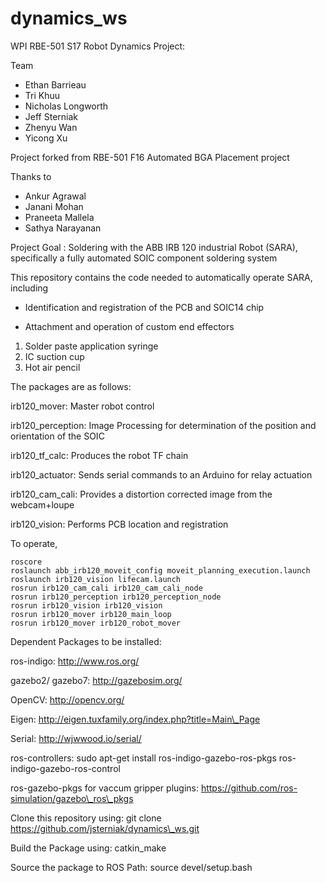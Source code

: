 # dynamics\_ws

WPI RBE-501 S17 Robot Dynamics Project:

Team

* Ethan Barrieau
* Tri Khuu
* Nicholas Longworth
* Jeff Sterniak
* Zhenyu Wan
* Yicong Xu

Project forked from RBE-501 F16 Automated BGA Placement project

Thanks to

* Ankur Agrawal
* Janani Mohan
* Praneeta Mallela
* Sathya Narayanan

Project Goal : Soldering with the ABB IRB 120 industrial Robot (SARA), specifically a fully automated SOIC component soldering system

This repository contains the code needed to automatically operate SARA, including

* Identification and registration of the PCB and SOIC14 chip

* Attachment and operation of custom end effectors
1. Solder paste application syringe
2. IC suction cup
3. Hot air pencil

The packages are as follows: 

irb120\_mover: Master robot control

irb120\_perception: Image Processing for determination of the position and orientation of the SOIC 

irb120\_tf\_calc: Produces the robot TF chain

irb120\_actuator: Sends serial commands to an Arduino for relay actuation

irb120\_cam\_cali: Provides a distortion corrected image from the webcam+loupe

irb120\_vision: Performs PCB location and registration

To operate,

```
roscore
roslaunch abb_irb120_moveit_config moveit_planning_execution.launch
roslaunch irb120_vision lifecam.launch
rosrun irb120_cam_cali irb120_cam_cali_node
rosrun irb120_perception irb120_perception_node
rosrun irb120_vision irb120_vision
rosrun irb120_mover irb120_main_loop
rosrun irb120_mover irb120_robot_mover
```

Dependent Packages to be installed:

ros-indigo: http://www.ros.org/

gazebo2/ gazebo7: http://gazebosim.org/

OpenCV: http://opencv.org/

Eigen: http://eigen.tuxfamily.org/index.php?title=Main\_Page

Serial: http://wjwwood.io/serial/  

ros-controllers: sudo apt-get install ros-indigo-gazebo-ros-pkgs ros-indigo-gazebo-ros-control
 
ros-gazebo-pkgs for vaccum gripper plugins: https://github.com/ros-simulation/gazebo\_ros\_pkgs

Clone this repository using: 
git clone https://github.com/jsterniak/dynamics\_ws.git

Build the Package using:
catkin\_make

Source the package to ROS Path: 
source devel/setup.bash
